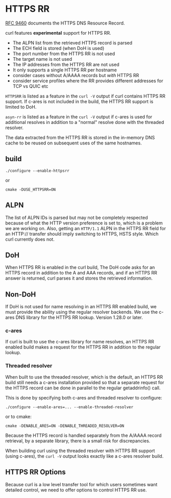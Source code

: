 <!--
Copyright (C) Daniel Stenberg, <daniel@haxx.se>, et al.

SPDX-License-Identifier: curl
-->

# HTTPS RR

[RFC 9460](https://www.rfc-editor.org/rfc/rfc9460.html) documents the HTTPS
DNS Resource Record.

curl features **experimental** support for HTTPS RR.

- The ALPN list from the retrieved HTTPS record is parsed
- The ECH field is stored (when DoH is used)
- The port number from the HTTPS RR is not used
- The target name is not used
- The IP addresses from the HTTPS RR are not used
- It only supports a single HTTPS RR per hostname
- consider cases without A/AAAA records but *with* HTTPS RR
- consider service profiles where the RR provides different addresses for TCP
  vs QUIC etc

`HTTPSRR` is listed as a feature in the `curl -V` output if curl contains
HTTPS RR support. If c-ares is not included in the build, the HTTPS RR support
is limited to DoH.

`asyn-rr` is listed as a feature in the `curl -V` output if c-ares is used for
additional resolves in addition to a "normal" resolve done with the threaded
resolver.

The data extracted from the HTTPS RR is stored in the in-memory DNS cache to
be reused on subsequent uses of the same hostnames.

## build

    ./configure --enable-httpsrr

or

    cmake -DUSE_HTTPSRR=ON

## ALPN

The list of ALPN IDs is parsed but may not be completely respected because of
what the HTTP version preference is set to, which is a problem we are working
on. Also, getting an `HTTP/1.1` ALPN in the HTTPS RR field for an HTTP://
transfer should imply switching to HTTPS, HSTS style. Which curl currently
does not.

## DoH

When HTTPS RR is enabled in the curl build, The DoH code asks for an HTTPS
record in addition to the A and AAA records, and if an HTTPS RR answer is
returned, curl parses it and stores the retrieved information.

## Non-DoH

If DoH is not used for name resolving in an HTTPS RR enabled build, we must
provide the ability using the regular resolver backends. We use the c-ares DNS
library for the HTTPS RR lookup. Version 1.28.0 or later.

### c-ares

If curl is built to use the c-ares library for name resolves, an HTTPS RR
enabled build makes a request for the HTTPS RR in addition to the regular
lookup.

### Threaded resolver

When built to use the threaded resolver, which is the default, an HTTPS RR
build still needs a c-ares installation provided so that a separate request
for the HTTPS record can be done in parallel to the regular getaddrinfo()
call.

This is done by specifying both c-ares and threaded resolver to configure:

    ./configure --enable-ares=... --enable-threaded-resolver

or to cmake:

    cmake -DENABLE_ARES=ON -DENABLE_THREADED_RESOLVER=ON

Because the HTTPS record is handled separately from the A/AAAA record
retrieval, by a separate library, there is a small risk for discrepancies.

When building curl using the threaded resolver with HTTPS RR support (using
c-ares), the `curl -V` output looks exactly like a c-ares resolver build.

## HTTPS RR Options

Because curl is a low level transfer tool for which users sometimes want
detailed control, we need to offer options to control HTTPS RR use.
